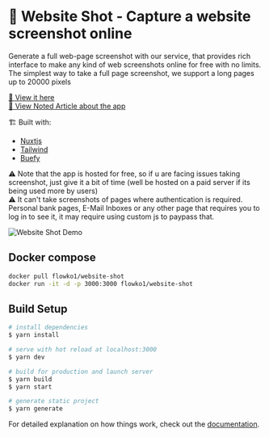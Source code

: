 # 📸 Website Shot - Capture a website screenshot online



Generate a full web-page screenshot with our service, that provides rich interface to make any kind of web screenshots online for free with no limits. The simplest way to take a full page screenshot, we support a long pages up to 20000 pixels

[🔗 View it here](https://website-shot.herokuapp.com/)<br/>
[📰 View Noted Article about the app](https://noted.lol/take-full-website-screenshots-with-the-self-hosted-website-shot/)

🏗️ Built with:

- [Nuxtjs](https://nuxtjs.org/)
- [Tailwind](https://tailwindcss.com/)
- [Buefy](https://buefy.org/documentation/start/)

⚠️ Note that the app is hosted for free, so if u are facing issues taking screenshot, just give it a bit of time (well be hosted on a paid server if its being used more by users)
<br/>
⚠️ It can't take screenshots of pages where authentication is required. Personal bank pages, E-Mail Inboxes or any other page that requires you to log in to see it, it may require using custom js to paypass that.




![Website Shot Demo](https://user-images.githubusercontent.com/35883748/162642419-5038991e-6cd6-4f2f-b39b-771ffefc3fbe.png)


## Docker compose
```bash
docker pull flowko1/website-shot
docker run -it -d -p 3000:3000 flowko1/website-shot
```

## Build Setup

```bash
# install dependencies
$ yarn install

# serve with hot reload at localhost:3000
$ yarn dev

# build for production and launch server
$ yarn build
$ yarn start

# generate static project
$ yarn generate
```

For detailed explanation on how things work, check out the [documentation](https://nuxtjs.org).
